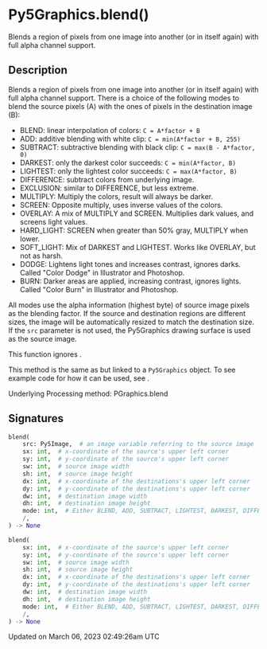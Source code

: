 # Py5Graphics.blend()

Blends a region of pixels from one image into another (or in itself again) with full alpha channel support.

## Description

Blends a region of pixels from one image into another (or in itself again) with full alpha channel support. There is a choice of the following modes to blend the source pixels (A) with the ones of pixels in the destination image (B):

* BLEND: linear interpolation of colors: `C = A*factor + B`
* ADD: additive blending with white clip: `C = min(A*factor + B, 255)`
* SUBTRACT: subtractive blending with black clip: `C = max(B - A*factor, 0)`
* DARKEST: only the darkest color succeeds: `C = min(A*factor, B)`
* LIGHTEST: only the lightest color succeeds: `C = max(A*factor, B)`
* DIFFERENCE: subtract colors from underlying image.
* EXCLUSION: similar to DIFFERENCE, but less extreme.
* MULTIPLY: Multiply the colors, result will always be darker.
* SCREEN: Opposite multiply, uses inverse values of the colors.
* OVERLAY: A mix of MULTIPLY and SCREEN. Multiplies dark values, and screens light values.
* HARD_LIGHT: SCREEN when greater than 50% gray, MULTIPLY when lower.
* SOFT_LIGHT: Mix of DARKEST and LIGHTEST.  Works like OVERLAY, but not as harsh.
* DODGE: Lightens light tones and increases contrast, ignores darks. Called "Color Dodge" in Illustrator and Photoshop.
* BURN: Darker areas are applied, increasing contrast, ignores lights. Called "Color Burn" in Illustrator and Photoshop.

All modes use the alpha information (highest byte) of source image pixels as the blending factor. If the source and destination regions are different sizes, the image will be automatically resized to match the destination size. If the `src` parameter is not used, the Py5Graphics drawing surface is used as the source image.

This function ignores [](py5graphics_image_mode).

This method is the same as [](sketch_blend) but linked to a `Py5Graphics` object. To see example code for how it can be used, see [](sketch_blend).

Underlying Processing method: PGraphics.blend

## Signatures

```python
blend(
    src: Py5Image,  # an image variable referring to the source image
    sx: int,  # x-coordinate of the source's upper left corner
    sy: int,  # y-coordinate of the source's upper left corner
    sw: int,  # source image width
    sh: int,  # source image height
    dx: int,  # x-coordinate of the destinations's upper left corner
    dy: int,  # y-coordinate of the destinations's upper left corner
    dw: int,  # destination image width
    dh: int,  # destination image height
    mode: int,  # Either BLEND, ADD, SUBTRACT, LIGHTEST, DARKEST, DIFFERENCE, EXCLUSION, MULTIPLY, SCREEN, OVERLAY, HARD_LIGHT, SOFT_LIGHT, DODGE, BURN
    /,
) -> None

blend(
    sx: int,  # x-coordinate of the source's upper left corner
    sy: int,  # y-coordinate of the source's upper left corner
    sw: int,  # source image width
    sh: int,  # source image height
    dx: int,  # x-coordinate of the destinations's upper left corner
    dy: int,  # y-coordinate of the destinations's upper left corner
    dw: int,  # destination image width
    dh: int,  # destination image height
    mode: int,  # Either BLEND, ADD, SUBTRACT, LIGHTEST, DARKEST, DIFFERENCE, EXCLUSION, MULTIPLY, SCREEN, OVERLAY, HARD_LIGHT, SOFT_LIGHT, DODGE, BURN
    /,
) -> None
```

Updated on March 06, 2023 02:49:26am UTC
